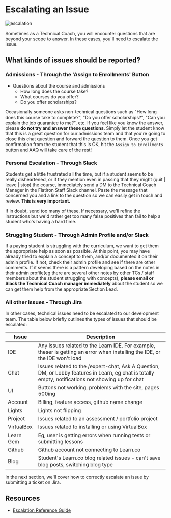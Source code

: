 # Escalating an Issue

![escalation](http://i.giphy.com/ToMjGpjpXMFPshSYGLm.gif)

Sometimes as a Technical Coach, you will encounter questions that are beyond your scope to answer. In these cases, you'll need to escalate the issue.

## What kinds of issues should be reported?

### Admissions - Through the 'Assign to Enrollments' Button

- Questions about the course and admissions
  - How long does the course take?
  - What courses do you offer?
  - Do you offer scholarships?

Occasionally someone asks non-technical questions such as "How long does this course take to complete?", "Do you offer scholarships?", "Can you explain the job guarantee to me?", etc. If you feel like you know the answer, please **do not try and answer these questions**. Simply let the student know that this is a great question for our admissions team and that you're going to close this chat question and forward the question to them. Once you get confirmation from the student that this is OK, hit the `Assign to Enrollments` button and AAQ will take care of the rest!

### Personal Escalation - Through Slack

Students get a little frustrated all the time, but if a student seems to be really disheartened, or if they mention even in passing that they might (quit | leave | stop) the course, immediately send a DM to the Technical Coach Manager in the Flatiron Staff Slack channel. Paste the message that concerned you and a link to the question so we can easily get in touch and review. **This is very important.**

If in doubt, send too many of these. If necessary, we'll refine the instructions but we'd rather get too many false positives than fail to help a student who's having a hard time.

### Struggling Student - Through Admin Profile and/or Slack

If a paying student is struggling with the curriculum, we want to get them the appropriate help as soon as possible. At this point, you may have already tried to explain a concept to them, and/or documented it on their admin profile. If not, check their admin profile and see if there are other comments. If it seems there is a pattern developing based on the notes in their admin profile(eg there are several other notes by other TCs / staff members about the student struggling with concepts), **please email or Slack the Technical Coach manager immediately** about the student so we can get them help from the appropriate Section Lead. 

### All other issues - Through Jira

In other cases, technical issues need to be escalated to our development team. The table below briefly outlines the types of issues that should be escalated: 

| Issue | Description |
| --- | --- |
| IDE |  Any issues related to the Learn IDE. For example, theser is getting an error when installing the IDE, or the IDE won't load |
| Chat |  Issues related to the /expert-chat, Ask A Question, DM, or Lobby features in Learn, eg chat is totally empty, notifications not showing up for chat|
| UI |  Buttons not working, problems with the site, pages 500ing |
| Account | Billing, feature access, github name change |
| Lights | Lights not flipping |
| Project | Issues related to an assessment / portfolio project |
| VirtualBox | Issues related to installing or using VirtualBox |
| Learn Gem | Eg, user is getting errors when running tests or submitting lessons |
| Github |  Github account not connecting to Learn.co |
| Blog | Student's Learn.co blog related issues - can't save blog posts, switching blog type

In the next section, we'll cover how to correctly escalate an issue by submitting a ticket on Jira.

## Resources
* [Escalation Reference Guide](https://github.com/flatiron-labs/learn-support/blob/master/escalation.md)